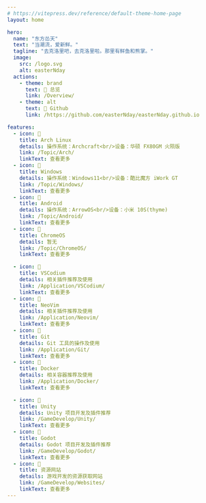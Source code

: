 ```yaml
---
# https://vitepress.dev/reference/default-theme-home-page
layout: home

hero:
  name: "东方怂天"
  text: "当潮流，爱新鲜。"
  tagline: "去克洛里吧，去克洛里啦。那里有鲜鱼和熊掌。"
  image:
    src: /logo.svg
    alt: easterNday
  actions:
    - theme: brand
      text:  总览
      link: /Overview/
    - theme: alt
      text:  Github
      link: /https://github.com/easterNday/easterNday.github.io

features:
  - icon: 
    title: Arch Linux
    details: 操作系统：Archcraft<br/>设备：华硕 FX80GM 火陨版
    link: /Topic/Arch/
    linkText: 查看更多
  - icon: 
    title: Windows
    details: 操作系统：Windows11<br/>设备：酷比魔方 iWork GT
    link: /Topic/Windows/
    linkText: 查看更多
  - icon: 
    title: Android
    details: 操作系统：ArrowOS<br/>设备：小米 10S(thyme)
    link: /Topic/Android/
    linkText: 查看更多
  - icon: 
    title: ChromeOS
    details: 暂无
    link: /Topic/ChromeOS/
    linkText: 查看更多

  - icon: 
    title: VSCodium
    details: 相关插件推荐及使用
    link: /Application/VSCodium/
    linkText: 查看更多
  - icon: 
    title: NeoVim
    details: 相关插件推荐及使用
    link: /Application/Neovim/
    linkText: 查看更多
  - icon: 
    title: Git
    details: Git 工具的操作及使用
    link: /Application/Git/
    linkText: 查看更多
  - icon: 
    title: Docker
    details: 相关容器推荐及使用
    link: /Application/Docker/
    linkText: 查看更多

  - icon: 
    title: Unity
    details: Unity 项目开发及插件推荐
    link: /GameDevelop/Unity/
    linkText: 查看更多
  - icon: 
    title: Godot
    details: Godot 项目开发及插件推荐
    link: /GameDevelop/Godot/
    linkText: 查看更多
  - icon: 󰖟
    title: 资源网站
    details: 游戏开发的资源获取网站
    link: /GameDevelop/Websites/
    linkText: 查看更多
---
```

